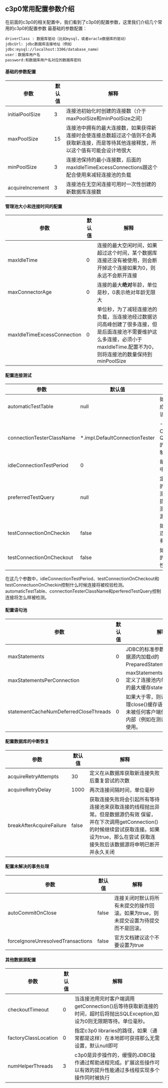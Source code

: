 ## c3p0常用配置参数介绍

​	在前面的c3p0的相关配置中，我们看到了c3p0的配置参数，这里我们介绍几个常用的c3p0的配置参数
最基础的参数配置：

```properties
driverClass : 数据库驱动（比如mysql，或者oracle数据库的驱动）
jdbcUrl: jdbc数据库连接地址（例如jdbc:mysql://localhost:3306/database_name）
user：数据库用户名
password:和数据库用户名对应的数据库密码
```


#### 基础的参数配置

| 参数             | 默认值 | 解释                                                         |
| ---------------- | ------ | ------------------------------------------------------------ |
| initialPoolSize  | 3      | 连接池初始化时创建的连接数（介于maxPoolSize和minPoolSize之间） |
| maxPoolSize      | 15     | 连接池中拥有的最大连接数，如果获得新连接时会使连接总数超过这个值则不会再获取新连接，而是等待其他连接释放，所以这个值有可能会设计地很大 |
| minPoolSize      | 3      | 连接池保持的最小连接数，后面的maxIdleTimeExcessConnections跟这个配合使用来减轻连接池的负载 |
| acquireIncrement | 3      | 连接池在无空闲连接可用时一次性创建的新数据库连接数           |



#### 管理池大小和连接时间的配置

| 参数                        | 默认值 | 解释                                                         |
| --------------------------- | ------ | ------------------------------------------------------------ |
| maxIdleTime                 | 0      | 连接的最大空闲时间，如果超过这个时间，某个数据库连接还没有被使用，则会断开掉这个连接如果为0，则永远不会断开连接 |
| maxConnectorAge             | 0      | 连接的最大**绝对**年龄，单位是秒，0表示绝对年龄无限大        |
| maxIdleTimeExcessConnection | 0      | 单位秒，为了减轻连接池的负载，当连接池经过数据访问高峰创建了很多连接，但是后面连接池不需要维护这么多连接，必须小于maxIdleTime.配置不为0，则将连接池的数量保持到minPoolSize |



#### 配置连接测试

| 参数                      | 默认值                         | 解释                                                         |
| ------------------------- | ------------------------------ | ------------------------------------------------------------ |
| automaticTestTable        | null                           | 如果不为null，c3p0将生成指定名称的空表，使用该表来测试连接   |
| connectionTesterClassName | *.impl.DefaultConnectionTester | -通过实现ConnectionTester或QueryConnectionTester的类来测试连接。类名需制定全路径。 |
| idleConnectionTestPeriod  | 0                              | 每个几秒检查所有连接池中的空闲连接                           |
| preferredTestQuery        | null                           | 定义所有连接测试都执行的测试语句。在使用连接测试的情况下这个一显著提高测试速度。注意： 测试的表必须在初始数据源的时候就存在 |
| testConnectionOnCheckin   | false                          | 如果设为true那么在取得连接的同时将校验连接的有效性           |
| testConnectionOnCheckout  | false                          | 如果为true，在连接释放的同事将校验连接的有效性。             |

​	在这几个参数中，idleConnectionTestPeriod、testConnectionOnCheckout和testConnectuonOnCheckin控制什么时候连接将被校验检测。automaticTestTable、connectionTesterClassName和perferedTestQuery控制连接将怎么样被检测。



#### 配置语句池

| 参数                                  | 默认值 | 解释                                                         |
| ------------------------------------- | ------ | ------------------------------------------------------------ |
| maxStatements                         | 0      | JDBC的标准参数，用以控制数据源内加载d的PreparedStatements数量 |
| maxStatementsPerConnection            | 0      | maxStatementsPerConnection定义了连接池内单个连接所拥有的最大缓存statements数 |
| statementCacheNumDeferredCloseThreads | 0      | 如果大于零，则语句池将延迟物理close()缓存语句直到其父连接未被任何客户端使用，或者在其内部（例如在测试中）由池本身使用。 |



#### 配置数据库的中断恢复

| 参数                     | 默认值 | 解释                                                         |
| ------------------------ | ------ | ------------------------------------------------------------ |
| acquireRetryAttempts     | 30     | 定义在从数据库获取新连接失败后重复尝试的次数                 |
| acquireRetryDelay        | 1000   | 两次连接间隔时间，单位毫秒                                   |
| breakAfterAcquireFailure | false  | 获取连接失败将会引起所有等待连接池来获取连接的线程抛出异常。但是数据源仍有效 保留，并在下次调用getConnection()的时候继续尝试获取连接。如果设为true，那么在尝试 获取连接失败后该数据源将申明已断开并永久关闭 |



#### 配置未解决的事务处理

| 参数                              | 默认值 | 解释                                                         |
| --------------------------------- | ------ | ------------------------------------------------------------ |
| autoCommitOnClose                 | false  | 连接关闭时默认将所有未提交的操作回滚。如果为true，则未提交设置为待提交而不是回滚。 |
| forceIgnoreUnresolvedTransactions | false  | 官方文档建议这个不要设置为true                               |



#### 其他数据源配置

| 参数                 | 默认值 | 解释                                                         |
| -------------------- | ------ | ------------------------------------------------------------ |
| checkoutTimeout      | 0      | 当连接池用完时客户端调用getConnection()后等待获取新连接的时间，超时后将抛出SQLException,如设为0则无限期等待。单位毫秒。 |
| factoryClassLocation | 0      | 指定c3p0 libraries的路径，如果（通常都是这样）在本地即可获得那么无需设置，默认null即可 |
| numHelperThreads     | 3      | c3p0是异步操作的，缓慢的JDBC操作通过帮助进程完成。扩展这些操作可以有效的提升性能通过多线程实现多个操作同时被执行 |

